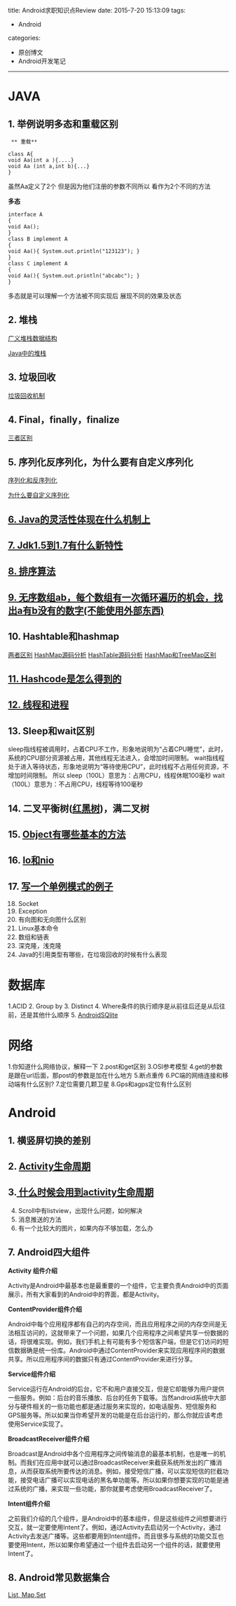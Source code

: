title: Android求职知识点Review
date: 2015-7-20 15:13:09
tags:

 - Android

categories:

 - 原创博文
 - Android开发笔记 

---

<!--more-->

# JAVA

## 1. 举例说明多态和重载区别
     
     ** 重载**
      
 ```     
class A{
void Aa(int a ){....}
void Aa (int a,int b){...} 
}

```

虽然Aa定义了2个 但是因为他们注册的参数不同所以 看作为2个不同的方法

**多态**

```
interface A 
{ 
void Aa();
}
class B implement A
{
void Aa(){ System.out.println("123123"); }
}
class C implement A
{
void Aa(){ System.out.println("abcabc"); }
}
```

多态就是可以理解一个方法被不同实现后 展现不同的效果及状态


## 2. 堆栈

[广义堆栈数据结构](http://zhidao.baidu.com/link?url=nPxYN0s7pcGMl30_IhoQw_K7MykYYQOgiHNIzzeXZt-cLPQAbzJqVOYZvy3aNZayeYpEnHuBA98zXFpJzRa8sq)

[Java中的堆栈](http://blog.csdn.net/chengyingzhilian/article/details/7781858)


## 3. 垃圾回收

[垃圾回收机制](http://blog.csdn.net/zsuguangh/article/details/6429592)

## 4. Final，finally，finalize

[三者区别](http://jingyan.baidu.com/article/597a064363b676312b5243ad.html)

## 5. 序列化反序列化，为什么要有自定义序列化

[序列化和反序列化](http://blog.sina.com.cn/s/blog_8af1069601013ifb.html)

[为什么要自定义序列化](http://blog.csdn.net/linuxandroidwince/article/details/7187778)

## [6. Java的灵活性体现在什么机制上](http://www.cnblogs.com/jqyp/archive/2012/03/29/2423112.html)

## [7. Jdk1.5到1.7有什么新特性](http://www.cnblogs.com/langtianya/p/3757993.html)

## [8. 排序算法](http://blog.csdn.net/hguisu/article/details/7776068)


## [9. 无序数组ab，每个数组有一次循环遍历的机会，找出a有b没有的数字(不能使用外部东西)](http://zhidao.baidu.com/link?url=xNrK6lpmardilOvaN07ekFO1f6GxckKRSbBGA8BpUEGLU_e1zE7lw4aDoFFDvZecbZ-pZvPViB_7HgkO09TsN5KLOhfkOgUZvJXLhxaC8Ua)

## 10. Hashtable和hashmap
[两者区别](http://blog.csdn.net/tianfeng701/article/details/7588091)
[HashMap源码分析](http://www.jb51.net/article/42769.htm)
[HashTable源码分析](http://www.cnblogs.com/caca/p/java_Hashtable.html)
[HashMap和TreeMap区别](http://www.jb51.net/article/32652.htm)

## [11. Hashcode是怎么得到的](http://www.importnew.com/8189.html)
## [12. 线程和进程](http://blog.csdn.net/yaosiming2011/article/details/44280797)
## 13. Sleep和wait区别

sleep指线程被调用时，占着CPU不工作，形象地说明为“占着CPU睡觉”，此时，系统的CPU部分资源被占用，其他线程无法进入，会增加时间限制。
wait指线程处于进入等待状态，形象地说明为“等待使用CPU”，此时线程不占用任何资源，不增加时间限制。
所以
sleep（100L）意思为：占用CPU，线程休眠100毫秒
wait（100L）意思为：不占用CPU，线程等待100毫秒

## 14. 二叉平衡树([红黑树](http://blog.chinaunix.net/uid-26575352-id-3061918.html))，满二叉树
## 15. [Object有哪些基本的方法](http://blog.sina.com.cn/s/blog_6cbdddcb0100m485.html)
## 16. [Io和nio](http://www.jb51.net/article/50621.htm)
## 17. [写一个单例模式的例子](http://blog.csdn.net/jason0539/article/details/23297037)

18. Socket
19. Exception
20. 有向图和无向图什么区别
21. Linux基本命令
22. 数组和链表
23. 深克隆，浅克隆
24. Java的引用类型有哪些，在垃圾回收的时候有什么表现


# 数据库

1.ACID
2. Group by
3. Distinct
4. Where条件的执行顺序是从前往后还是从后往前，还是其他什么顺序
5. [AndroidSQlite](http://www.codeceo.com/article/android-sqlite-course.html)


# 网络

1.你知道什么网络协议，解释一下
2.post和get区别
3.OSI参考模型
4.get的参数是跟在url后面，那post的参数是加在什么地方
5.断点重传
6.PC端的网络连接和移动端有什么区别?
7.定位需要几颗卫星
8.Gps和agps定位有什么区别


# Android

## 1. 横竖屏切换的差别
## 2. [Activity生命周期](http://blog.csdn.net/liuhe688/article/details/6733407)
## 3.[ 什么时候会用到activity生命周期](http://jinguo.iteye.com/blog/691263)
4. Scroll中有listview，出现什么问题，如何解决
5. 消息推送的方法
6. 有一个比较大的图片，如果内存不够加载，怎么办

## 7. Android四大组件 

**Activity 组件介绍**

 Activity是Android中最基本也是最重要的一个组件，它主要负责Android中的页面展示，所有大家看到的Android中的界面，都是Activity。

**ContentProvider组件介绍**

Android中每个应用程序都有自己的内存空间，而且应用程序之间的内存空间是无法相互访问的，这就带来了一个问题，如果几个应用程序之间希望共享一份数据的话，将很难实现。例如，我们手机上有可能有多个短信客户端，但是它们访问的短信数据确是统一份库。Android中通过ContentProvider来实现应用程序间的数据共享。所以应用程序间的数据只有通过ContentProvider来进行分享。

**Service组件介绍**

Service运行在Android的后台，它不和用户直接交互，但是它却能够为用户提供一些服务。例如：后台的音乐播放、后台的任务下载等。当然android系统中大部分与硬件相关的一些功能也都是通过服务来实现的，如电话服务、短信服务和GPS服务等。所以如果当你希望开发的功能是在后台运行的，那么你就应该考虑使用Service实现了。

**BroadcastReceiver组件介绍**

Broadcast是Android中各个应用程序之间传输消息的最基本机制，也是唯一的机制。而我们在应用中就可以通过BroadcastReceiver来截获系统所发出的广播消息，从而获取系统所要传达的消息。例如，接受短信广播，可以实现短信的拦截功能，接受电话广播可以实现电话的黑名单功能等。所以如果你想要实现的功能是通过系统的广播，来实现一些功能，那你就要考虑使用BroadcastReceiver了。

**Intent组件介绍**

之前我们介绍的几个组件，是Android中的基本组件，但是这些组件之间想要进行交互，就一定要使用Intent了。例如，通过Activity去启动另一个Activity，通过Activity去发送广播等。这些都要用到Intent组件。而且很多与系统的功能交互也要使用Intent，所以如果你希望通过一个组件去启动另一个组件的话，就要使用Intent了。

## 8. Android常见数据集合

[List, Map,Set](http://j2eemylove.iteye.com/blog/1195823)